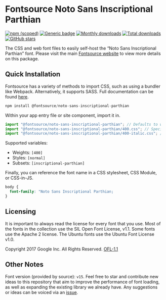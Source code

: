 # Fontsource Noto Sans Inscriptional Parthian

[![npm (scoped)](https://img.shields.io/npm/v/@fontsource/noto-sans-inscriptional-parthian?color=brightgreen)](https://www.npmjs.com/package/@fontsource/noto-sans-inscriptional-parthian) [![Generic badge](https://img.shields.io/badge/fontsource-passing-brightgreen)](https://github.com/fontsource/fontsource) [![Monthly downloads](https://badgen.net/npm/dm/@fontsource/noto-sans-inscriptional-parthian)](https://github.com/fontsource/fontsource) [![Total downloads](https://badgen.net/npm/dt/@fontsource/noto-sans-inscriptional-parthian)](https://github.com/fontsource/fontsource) [![GitHub stars](https://img.shields.io/github/stars/fontsource/fontsource.svg?style=social&label=Star)](https://github.com/fontsource/fontsource/stargazers)

The CSS and web font files to easily self-host the “Noto Sans Inscriptional Parthian” font. Please visit the main [Fontsource website](https://fontsource.org/fonts/noto-sans-inscriptional-parthian) to view more details on this package.

## Quick Installation

Fontsource has a variety of methods to import CSS, such as using a bundler like Webpack. Alternatively, it supports SASS. Full documentation can be found [here](https://beta.fontsource.org/docs/getting-started/introduction).

```javascript
npm install @fontsource/noto-sans-inscriptional-parthian
```

Within your app entry file or site component, import it in.

```javascript
import "@fontsource/noto-sans-inscriptional-parthian"; // Defaults to weight 400
import "@fontsource/noto-sans-inscriptional-parthian/400.css"; // Specify weight
import "@fontsource/noto-sans-inscriptional-parthian/400-italic.css"; // Specify weight and style

```

Supported variables:
- Weights: `[400]`
- Styles: `[normal]`
- Subsets: `[inscriptional-parthian]`

Finally, you can reference the font name in a CSS stylesheet, CSS Module, or CSS-in-JS.

```css
body {
  font-family: "Noto Sans Inscriptional Parthian;
}
```

## Licensing
It is important to always read the license for every font that you use.
Most of the fonts in the collection use the SIL Open Font License, v1.1. Some fonts use the Apache 2 license. The Ubuntu fonts use the Ubuntu Font License v1.0.

Copyright 2017 Google Inc. All Rights Reserved.
[OFL-1.1](http://scripts.sil.org/OFL)

## Other Notes
Font version (provided by source): `v15`.
Feel free to star and contribute new ideas to this repository that aim to improve the performance of font loading, as well as expanding the existing library we already have. Any suggestions or ideas can be voiced via an [issue](https://github.com/fontsource/fontsource/issues).